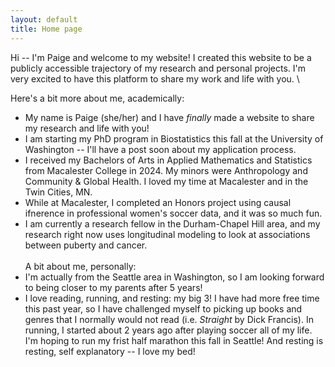 ```yaml
---
layout: default
title: Home page
---
```


Hi -- I'm Paige and welcome to my website! I created this website to be a publicly accessible trajectory of my research and personal projects. I'm very excited to have this platform to share my work and life with you. \

Here's a bit more about me, academically: 
* My name is Paige (she/her) and I have _finally_ made a website to share my research and life with you! 
* I am starting my PhD program in Biostatistics this fall at the University of Washington -- I'll have a post soon about my application process. 
* I received my Bachelors of Arts in Applied Mathematics and Statistics from Macalester College in 2024. My minors were Anthropology and Community & Global Health. I loved my time at Macalester and in the Twin Cities, MN.
* While at Macalester, I completed an Honors project using causal ifnerence in professional women's soccer data, and it was so much fun. 
* I am currently a research fellow in the Durham-Chapel Hill area, and my research right now uses longitudinal modeling to look at associations between puberty and cancer.
\
\
A bit about me, personally: 
* I'm actually from the Seattle area in Washington, so I am looking forward to being closer to my parents after 5 years!
* I love reading, running, and resting: my big 3! I have had more free time this past year, so I have challenged myself to picking up books and genres that I normally would not read (i.e. _Straight_ by Dick Francis). In running, I started about 2 years ago after playing soccer all of my life. I'm hoping to run my frist half marathon this fall in Seattle! And resting is resting, self explanatory -- I love my bed! 

